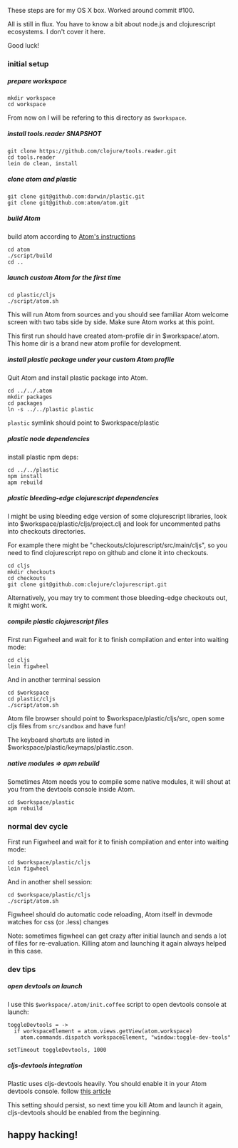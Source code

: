 These steps are for my OS X box. Worked around commit #100. 

All is still in flux. You have to know a bit about node.js and clojurescript ecosystems. I don't cover it here. 

Good luck!

### initial setup

##### prepare workspace

    mkdir workspace
    cd workspace

From now on I will be refering to this directory as `$workspace`.

##### install tools.reader SNAPSHOT

    git clone https://github.com/clojure/tools.reader.git
    cd tools.reader
    lein do clean, install

##### clone atom and plastic

    git clone git@github.com:darwin/plastic.git
    git clone git@github.com:atom/atom.git

##### build Atom

build atom according to [Atom's instructions](https://github.com/atom/atom/tree/master/docs/build-instructions)

    cd atom
    ./script/build
    cd ..

##### launch custom Atom for the first time

    cd plastic/cljs
    ./script/atom.sh

This will run Atom from sources and you should see familiar Atom welcome screen with two tabs side by side.
Make sure Atom works at this point.

This first run should have created atom-profile dir in $workspace/.atom.
This home dir is a brand new atom profile for development.

##### install plastic package under your custom Atom profile

Quit Atom and install plastic package into Atom.

    cd ../../.atom
    mkdir packages
    cd packages
    ln -s ../../plastic plastic

`plastic` symlink should point to $workspace/plastic

##### plastic node dependencies

install plastic npm deps:

    cd ../../plastic
    npm install
    apm rebuild

##### plastic bleeding-edge clojurescript dependencies

I might be using bleeding edge version of some clojurescript libraries, look into $workspace/plastic/cljs/project.clj and look for uncommented paths into checkouts directories.

For example there might be "checkouts/clojurescript/src/main/cljs", so you need to find clojurescript repo on github and clone it into checkouts.

    cd cljs
    mkdir checkouts
    cd checkouts
    git clone git@github.com:clojure/clojurescript.git

Alternatively, you may try to comment those bleeding-edge checkouts out, it might work.

##### compile plastic clojurescript files

First run Figwheel and wait for it to finish compilation and enter into waiting mode:

    cd cljs
    lein figwheel

And in another terminal session

    cd $workspace
    cd plastic/cljs
    ./script/atom.sh

Atom file browser should point to $workspace/plastic/cljs/src, open some cljs files from `src/sandbox` and have fun!

The keyboard shortuts are listed in $workspace/plastic/keymaps/plastic.cson.

##### native modules => apm rebuild

Sometimes Atom needs you to compile some native modules, it will shout at you from the devtools console inside Atom.

    cd $workspace/plastic
    apm rebuild

### normal dev cycle

First run Figwheel and wait for it to finish compilation and enter into waiting mode:

    cd $workspace/plastic/cljs
    lein figwheel

And in another shell session:

    cd $workspace/plastic/cljs
    ./script/atom.sh

Figwheel should do automatic code reloading, Atom itself in devmode watches for css (or .less) changes

Note: sometimes figwheel can get crazy after initial launch and sends a lot of files for re-evaluation. Killing atom and launching it again always helped in this case.

### dev tips

##### open devtools on launch

I use this `$workspace/.atom/init.coffee` script to open devtools console at launch:

    toggleDevtools = ->
      if workspaceElement = atom.views.getView(atom.workspace)
        atom.commands.dispatch workspaceElement, "window:toggle-dev-tools"

    setTimeout toggleDevtools, 1000

##### cljs-devtools integration

Plastic uses cljs-devtools heavily. You should enable it in your Atom devtools console. follow [this article](https://github.com/binaryage/cljs-devtools#enable-custom-formatters-in-your-chrome-canary)

This setting should persist, so next time you kill Atom and launch it again, cljs-devtools should be enabled from the beginning.

## happy hacking!
